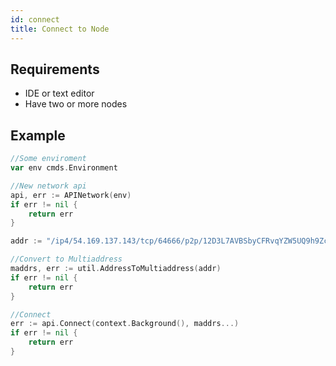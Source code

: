 ```yaml
---
id: connect
title: Connect to Node
---
```


## Requirements
- IDE or text editor
- Have two or more nodes

## Example

```go
//Some enviroment
var env cmds.Environment

//New network api
api, err := APINetwork(env)
if err != nil {
	return err
}

addr := "/ip4/54.169.137.143/tcp/64666/p2p/12D3L7AVBSbyCFRvqYZW5UQ9h9Zc8DyfM8RaRzGGtA3oiR9MF66f"

//Convert to Multiaddress
maddrs, err := util.AddressToMultiaddress(addr)
if err != nil {
	return err
}

//Connect
err := api.Connect(context.Background(), maddrs...)
if err != nil {
	return err
}
```
